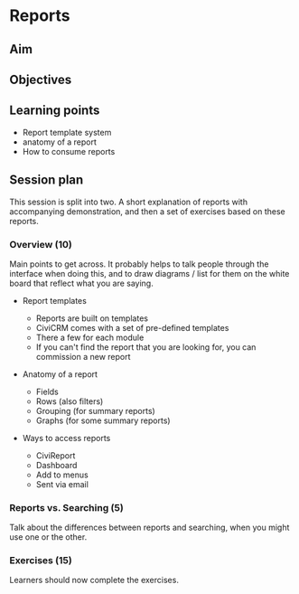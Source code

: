 # Reports

## Aim

## Objectives

## Learning points

- Report template system
- anatomy of a report
- How to consume reports

## Session plan

This session is split into two. A short explanation of reports with accompanying demonstration, and then a set of exercises based on these reports.

### Overview (10)

Main points to get across. It probably helps to talk people through the interface when doing this, and to draw diagrams / list for them on the white board that reflect what you are saying.

- Report templates

    - Reports are built on templates
    - CiviCRM comes with a set of pre-defined templates
    - There a few for each module
    - If you can't find the report that you are looking for, you can commission a new report
- Anatomy of a report

    - Fields
    - Rows (also filters)
    - Grouping (for summary reports)
    - Graphs (for some summary reports)
- Ways to access reports

    - CiviReport
    - Dashboard
    - Add to menus
    - Sent via email

### Reports vs. Searching (5)

Talk about the differences between reports and searching, when you might use one or the other.

### Exercises (15)

Learners should now complete the exercises.
